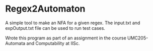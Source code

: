 # Regex2Automaton
A simple tool to make an NFA for a given regex. The input.txt and expOutput.txt file can be used to run test cases.

Wrote this program as part of an assignment in the course UMC205-Automata and Computability at IISc.
